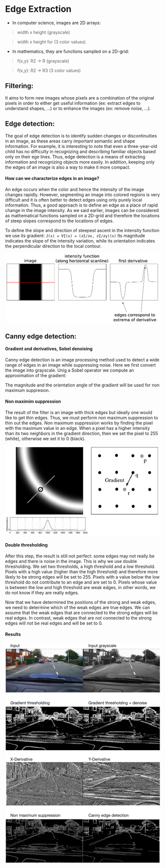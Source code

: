 # Edge Extraction


* In computer science, images are 2D arrays:
> width x height (grayscale)

> width x height for (3 color values)


* In mathematics, they are functions sampled on a 2D-grid:
> f(x,y): R2 → R (grayscale)

> f(x,y): R2 → R3 (3 color values)


## Filtering:
It aims to form new images whose pixels are a combination of the original pixels in order to either get useful information (ex: extract edges to understand shapes, ...) or to enhance the images (ex: remove noise, ...). 


## Edge detection:
The goal of edge detection is to identify sudden changes or discontinuities in an image, as these areas carry important semantic and shape information. For example, it is interesting to note that even a three-year-old child has no difficulty in recognizing and describing familiar objects based only on their ege lines.
Thus, edge detection is a means of extracting information and recognizing objects more easily. In addition, keeping only the edges of an image is also a way to make it more compact.


#### How can we characterize edges in an image?
An edge occurs when the color and hence the intensity of the image changes rapidly. However, segmenting an image into colored regions is very difficult and it is often better to detect edges using only purely local information. Thus, a good approach is to define an edge as a place of rapid change in the image intensity. As we said earlier, images can be considered as mathematical functions sampled on a 2D-grid and therefore the locations of steep slopes correspond to the locations of edges.

To define the slope and direction of steepest ascent in the intensity function we use its gradient: `J(x) = ∇I(x) = (∂I/∂x, ∂I/∂y)(x)`
Its magnitude indicates the slope of the intensity variation, while its orientation indicates the perpendicular direction to the local contour.

![characterizing_edges](characterizing_edges.png)


## Canny edge detection:

#### Gradient and derivatives, Sobel denoising
Canny edge detection is an image processing method used to detect a wide range of edges in an image while suppressing noise. Here we first convert the image into grayscale. Unig a Sobel operator we compute an approximation of the gradient:

The magnitude and the orientation angle of the gradient will be used for non maximum suppresion. 

#### Non maximim suppression
The result of the filter is an image with thick edges but ideally one would like to get thin edges. Thus, we must perform non maximum suppression to thin out the edges. Non maximum suppression works by finding the pixel with the maximum value in an edge. When a pixel has a higher intensity than its two neighbors in the gradient direction, then we set the pixel to 255 (white), otherwise we set it to 0 (black).

![non_maximum_supression](non_maximum_supression.png)

#### Double thresholding
After this step, the result is still not perfect: some edges may not really be edges and there is noise in the image. This is why we use double thresholding. We set two thresholds, a high threshold and a low threshold. Pixels with a high value (higher than the high threshold) and therefore more likely to be strong edges will be set to 255. Pixels with a value below the low threshold do not contribute to an edge and are set to 0. Pixels whose value is between the low and high threshold are weak edges, in other words, we do not know if they are really edges.

Now that we have determined the positions of the strong and weak edges, we need to determine which of the weak edges are true edges. We can assume that the weak edges that are connected to the strong edges will be real edges. In contrast, weak edges that are not connected to the strong edges will not be real edges and will be set to 0. 

#### Results
<p align="center">
  <img src="all_results.png">
</p>


